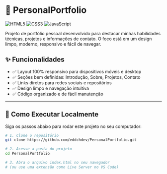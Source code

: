 # 💼 PersonalPortfolio

![HTML5](https://img.shields.io/badge/HTML5-E34F26?style=flat-square&logo=html5&logoColor=white)
![CSS3](https://img.shields.io/badge/CSS3-1572B6?style=flat-square&logo=css3&logoColor=white)
![JavaScript](https://img.shields.io/badge/JavaScript-F7DF1E?style=flat-square&logo=javascript&logoColor=black)

Projeto de portfólio pessoal desenvolvido para destacar minhas habilidades técnicas, projetos e informações de contato. O foco está em um design limpo, moderno, responsivo e fácil de navegar.

## ✨ Funcionalidades

- ✅ Layout 100% responsivo para dispositivos móveis e desktop
- ✅ Seções bem definidas: Introdução, Sobre, Projetos, Contato
- ✅ Links diretos para redes sociais e repositórios
- ✅ Design limpo e navegação intuitiva
- ✅ Código organizado e de fácil manutenção

---

## 🚀 Como Executar Localmente

Siga os passos abaixo para rodar este projeto no seu computador:

```bash
# 1. Clone o repositório
git clone https://github.com/eddchdev/PersonalPortfolio.git

# 2. Acesse a pasta do projeto
cd PersonalPortfolio

# 3. Abra o arquivo index.html no seu navegador
# (ou use uma extensão como Live Server no VS Code)
```
